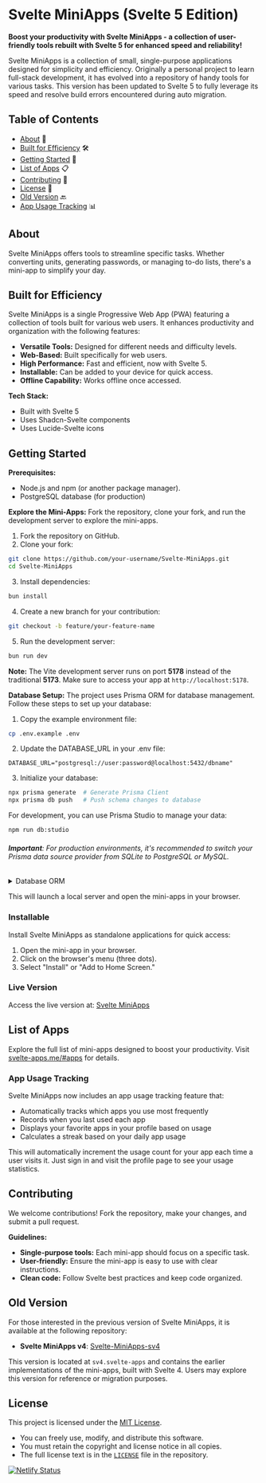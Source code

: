 # Svelte MiniApps (Svelte 5 Edition)

**Boost your productivity with Svelte MiniApps - a collection of user-friendly tools rebuilt with Svelte 5 for enhanced speed and reliability!**

Svelte MiniApps is a collection of small, single-purpose applications designed for simplicity and efficiency. Originally a personal project to learn full-stack development, it has evolved into a repository of handy tools for various tasks. This version has been updated to Svelte 5 to fully leverage its speed and resolve build errors encountered during auto migration.

## Table of Contents

- [About](#about) 📝
- [Built for Efficiency](#built-for-efficiency) 🛠️
- [Getting Started](#getting-started) 🏁
- [List of Apps](#list-of-apps) 📋
- [Contributing](#contributing) 🤝
- [License](#license) 📄
- [Old Version](#old-version) 🔙
- [App Usage Tracking](#app-usage-tracking) 📊

## About

Svelte MiniApps offers tools to streamline specific tasks. Whether converting units, generating passwords, or managing to-do lists, there's a mini-app to simplify your day.

## Built for Efficiency

Svelte MiniApps is a single Progressive Web App (PWA) featuring a collection of tools built for various web users. It enhances productivity and organization with the following features:

- **Versatile Tools:** Designed for different needs and difficulty levels.
- **Web-Based:** Built specifically for web users.
- **High Performance:** Fast and efficient, now with Svelte 5.
- **Installable:** Can be added to your device for quick access.
- **Offline Capability:** Works offline once accessed.

**Tech Stack:**

- Built with Svelte 5
- Uses Shadcn-Svelte components
- Uses Lucide-Svelte icons

## Getting Started

**Prerequisites:**

- Node.js and npm (or another package manager).
- PostgreSQL database (for production)

**Explore the Mini-Apps:**
Fork the repository, clone your fork, and run the development server to explore the mini-apps.

1. Fork the repository on GitHub.
2. Clone your fork:

```bash
git clone https://github.com/your-username/Svelte-MiniApps.git
cd Svelte-MiniApps
```

3. Install dependencies:

```bash
bun install
```

4. Create a new branch for your contribution:

```bash
git checkout -b feature/your-feature-name
```

5. Run the development server:

```bash
bun run dev
```

**Note:** The Vite development server runs on port **5178** instead of the traditional **5173**. Make sure to access your app at `http://localhost:5178`.

**Database Setup:**
The project uses Prisma ORM for database management. Follow these steps to set up your database:

1. Copy the example environment file:

```bash
cp .env.example .env
```

2. Update the DATABASE_URL in your .env file:

```env
DATABASE_URL="postgresql://user:password@localhost:5432/dbname"
```

3. Initialize your database:

```bash
npx prisma generate  # Generate Prisma Client
npx prisma db push   # Push schema changes to database
```

For development, you can use Prisma Studio to manage your data:

```bash
npm run db:studio
```

###### **Important**: For production environments, it's recommended to switch your Prisma data source provider from SQLite to PostgreSQL or MySQL.

<details>
    <summary>Database ORM</summary>
   <p style="background-color: #000; border-left: 5px solid #ccc; font-color:#fff; padding: 10px; margin: 20px 0;">
     The project uses Prisma ORM for database management. Prisma provides type-safe database access with great developer experience.
   </p>
 </details>

This will launch a local server and open the mini-apps in your browser.

### Installable

Install Svelte MiniApps as standalone applications for quick access:

1. Open the mini-app in your browser.
2. Click on the browser's menu (three dots).
3. Select "Install" or "Add to Home Screen."

### Live Version

Access the live version at: [Svelte MiniApps](https://svelte-apps.me/)

## List of Apps

Explore the full list of mini-apps designed to boost your productivity. Visit [svelte-apps.me/#apps](https://svelte-apps.me/#apps) for details.

### App Usage Tracking

Svelte MiniApps now includes an app usage tracking feature that:

- Automatically tracks which apps you use most frequently
- Records when you last used each app
- Displays your favorite apps in your profile based on usage
- Calculates a streak based on your daily app usage

This will automatically increment the usage count for your app each time a user visits it. Just sign in and visit the profile page to see your usage statistics.

## Contributing

We welcome contributions! Fork the repository, make your changes, and submit a pull request.

**Guidelines:**

- **Single-purpose tools:** Each mini-app should focus on a specific task.
- **User-friendly:** Ensure the mini-app is easy to use with clear instructions.
- **Clean code:** Follow Svelte best practices and keep code organized.

## Old Version

For those interested in the previous version of Svelte MiniApps, it is available at the following repository:

- **Svelte MiniApps v4**: [Svelte-MiniApps-sv4](https://github.com/Michael-Obele/Svelte-MiniApps-sv4)

This version is located at `sv4.svelte-apps` and contains the earlier implementations of the mini-apps, built with Svelte 4. Users may explore this version for reference or migration purposes.

## License

This project is licensed under the [MIT License](https://opensource.org/licenses/mit).

- You can freely use, modify, and distribute this software.
- You must retain the copyright and license notice in all copies.
- The full license text is in the [`LICENSE`](LICENSE) file in the repository.

[![Netlify Status](https://api.netlify.com/api/v1/badges/0d21d41b-36d1-4e3e-9d4a-897788f50b7b/deploy-status)](https://app.netlify.com/sites/svelte-mini-apps/deploys)
